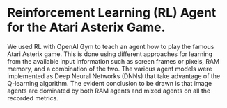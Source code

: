 # Reinforcement Learning (RL) Agent for the Atari Asterix Game.

We used RL with OpenAI Gym to teach an agent how to play the famous Atari Asterix game. This is done using different approaches for learning from the available input information such as screen frames or pixels, RAM memory, and a combination of the two. The various agent models were implemented as Deep Neural Networks (DNNs) that take advantage of the Q-learning algorithm. The evident conclusion to be drawn is that image agents are dominated by both RAM agents and mixed agents on all the recorded metrics.
